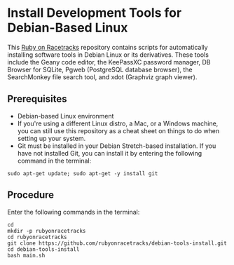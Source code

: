 # Install Development Tools for Debian-Based Linux
This [Ruby on Racetracks](http://www.rubyonracetracks.com/) repository contains scripts for automatically installing software tools in Debian Linux or its derivatives.  These tools include the Geany code editor, the KeePassXC password manager, DB Browser for SQLite, Pgweb (PostgreSQL database browser), the SearchMonkey file search tool, and xdot (Graphviz graph viewer).

## Prerequisites
* Debian-based Linux environment
* If you're using a different Linux distro, a Mac, or a Windows machine, you can still use this repository as a cheat sheet on things to do when setting up your system.
* Git must be installed in your Debian Stretch-based installation.  If you have not installed Git, you can install it by entering the following command in the terminal:
```
sudo apt-get update; sudo apt-get -y install git
```

## Procedure
Enter the following commands in the terminal:
```
cd
mkdir -p rubyonracetracks
cd rubyonracetracks
git clone https://github.com/rubyonracetracks/debian-tools-install.git
cd debian-tools-install
bash main.sh
```
